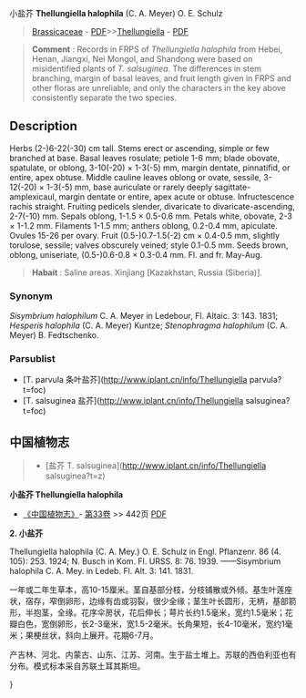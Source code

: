 小盐芥 **Thellungiella halophila** (C. A. Meyer) O. E. Schulz

> [Brassicaceae](http://www.iplant.cn/info/Brassicaceae?t=foc) - [PDF](http://www.iplant.cn/foc/pdf/Brassicaceae.pdf)>>[Thellungiella](http://www.iplant.cn/info/Thellungiella?t=foc) - [PDF](http://www.iplant.cn/foc/pdf/Thellungiella.pdf)


> **Comment** : 
> Records in FRPS of *Thellungiella halophila* from Hebei, Henan, Jiangxi, Nei Mongol, and Shandong were based on misidentified plants of *T. salsuginea*. The differences in stem branching, margin of basal leaves, and fruit length given in FRPS and other floras are unreliable, and only the characters in the key above consistently separate the two species.

## Description

Herbs (2-)6-22(-30) cm tall. Stems erect or ascending, simple or few branched at base. Basal leaves rosulate; petiole 1-6 mm; blade obovate, spatulate, or oblong, 3-10(-20) × 1-3(-5) mm, margin dentate, pinnatifid, or entire, apex obtuse. Middle cauline leaves oblong or ovate, sessile, 3-12(-20) × 1-3(-5) mm, base auriculate or rarely deeply sagittate-amplexicaul, margin dentate or entire, apex acute or obtuse. Infructescence rachis straight. Fruiting pedicels slender, divaricate to divaricate-ascending, 2-7(-10) mm. Sepals oblong, 1-1.5 × 0.5-0.6 mm. Petals white, obovate, 2-3 × 1-1.2 mm. Filaments 1-1.5 mm; anthers oblong, 0.2-0.4 mm, apiculate. Ovules 15-26 per ovary. Fruit (0.5-)0.7-1.5(-2) cm × 0.4-0.5 mm, slightly torulose, sessile; valves obscurely veined; style 0.1-0.5 mm. Seeds brown, oblong, uniseriate, (0.5-)0.6-0.8 × 0.3-0.4 mm. Fl. and fr. May-Aug.


> **Habait** : 
> Saline areas. Xinjiang [Kazakhstan, Russia (Siberia)].

### Synonym
*Sisymbrium halophilum* C. A. Meyer in Ledebour, Fl. Altaic. 3: 143. 1831; *Hesperis halophila* (C. A. Meyer) Kuntze; *Stenophragma halophilum* (C. A. Meyer) B. Fedtschenko.

### Parsublist

* [T.  parvula  条叶盐芥](http://www.iplant.cn/info/Thellungiella parvula?t=foc)
* [T.  salsuginea  盐芥](http://www.iplant.cn/info/Thellungiella salsuginea?t=foc)

## 中国植物志

> * [盐芥  T.  salsuginea](http://www.iplant.cn/info/Thellungiella salsuginea?t=z)


**小盐芥 Thellungiella halophila**

* [《中国植物志》](http://www.iplant.cn/frps)- [第33卷](http://www.iplant.cn/frps/vol/33) >> 442页 [PDF](http://www.iplant.cn/frps/pdf/33/442a.PDF)


**2. 小盐芥**

Thellungiella halophila (C. A. Mey.) O. E. Schulz in Engl. Pflanzenr. 86 (4. 105): 253. 1924; N. Busch in Kom. Fl. URSS. 8: 76. 1939. ——Sisymbrium halophila C. A. Mey. in Ledeb. Fl. Alt. 3: 141. 1831.

一年或二年生草本，高10-15厘米。茎自基部分枝，分枝铺散或外倾。基生叶莲座状，宿存，窄倒卵形，边缘有齿或羽裂，很少全缘；茎生叶长圆形，无柄，基部箭形，半抱茎，全缘。花序伞房状，花后伸长；萼片长约1.5毫米，宽约1.5毫米；花瓣白色，宽倒卵形，长2-3毫米，宽1.5-2毫米。长角果短，长4-10毫米，宽约1毫米；果梗丝状，斜向上展开。花期6-7月。

产吉林、河北、内蒙古、山东、江苏、河南。生于盐土堆上。苏联的西伯利亚也有分布。模式标本采自苏联土耳其斯坦。

}